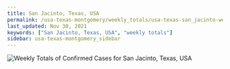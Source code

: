 ```yaml
---
title: San Jacinto, Texas, USA
permalink: /usa-texas-montgomery/weekly_totals/usa-texas-san_jacinto-weekly_totals.html
last_updated: Nov 30, 2021
keywords: ["San Jacinto, Texas, USA", "weekly totals"]
sidebar: usa-texas-montgomery_sidebar
---
```


![Weekly Totals of Confirmed Cases for San Jacinto, Texas, USA](/covid_tracker/images/graphs/usa-texas-san_jacinto-weekly_totals_graph.png)
